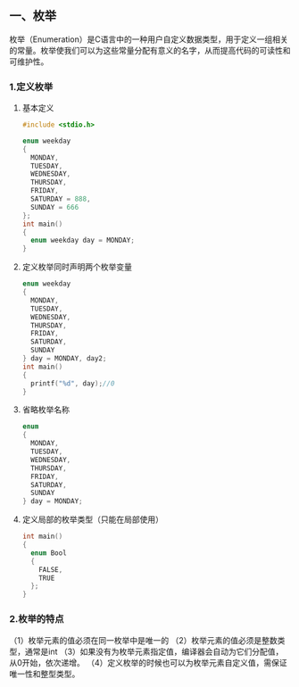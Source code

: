 ## 一、枚举

枚举（Enumeration）是C语言中的一种用户自定义数据类型，用于定义一组相关的常量。枚举使我们可以为这些常量分配有意义的名字，从而提高代码的可读性和可维护性。

### 1.定义枚举

1. 基本定义

   ```c
   #include <stdio.h>
   
   enum weekday
   {
     MONDAY,
     TUESDAY,
     WEDNESDAY,
     THURSDAY,
     FRIDAY,
     SATURDAY = 888,
     SUNDAY = 666
   };
   int main()
   {
     enum weekday day = MONDAY;
   }
   ```

2. 定义枚举同时声明两个枚举变量

   ```c
   enum weekday
   {
     MONDAY,
     TUESDAY,
     WEDNESDAY,
     THURSDAY,
     FRIDAY,
     SATURDAY,
     SUNDAY
   } day = MONDAY, day2;
   int main()
   {
     printf("%d", day);//0
   }
   ```


3. 省略枚举名称

   ```c
   enum
   {
     MONDAY,
     TUESDAY,
     WEDNESDAY,
     THURSDAY,
     FRIDAY,
     SATURDAY,
     SUNDAY
   } day = MONDAY;

4. 定义局部的枚举类型（只能在局部使用）

   ```c
   int main()
   {
     enum Bool
     {
       FALSE,
       TRUE
     };
   }
   ```

### 2.枚举的特点

（1）枚举元素的值必须在同一枚举中是唯一的
（2）枚举元素的值必须是整数类型，通常是int
（3）如果没有为枚举元素指定值，编译器会自动为它们分配值，从0开始，依次递增。
（4）定义枚举的时候也可以为枚举元素自定义值，需保证唯一性和整型类型。